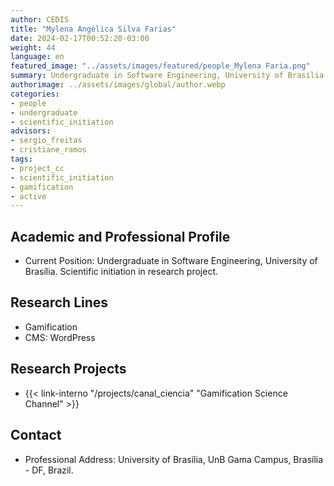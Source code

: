 ```yaml
---
author: CEDIS
title: "Mylena Angélica Silva Farias"
date: 2024-02-17T00:52:20-03:00
weight: 44
language: en
featured_image: "../assets/images/featured/people_Mylena Faria.png"
summary: Undergraduate in Software Engineering, University of Brasília
authorimage: ../assets/images/global/author.webp
categories: 
- people
- undergraduate
- scientific_initiation
advisors:
- sergio_freitas
- cristiane_ramos
tags: 
- project_cc
- scientific_initiation
- gamification
- active
---
```

## Academic and Professional Profile
- Current Position: Undergraduate in Software Engineering, University of Brasília. Scientific initiation in research project.

## Research Lines
- Gamification
- CMS: WordPress

## Research Projects
- {{< link-interno "/projects/canal_ciencia" "Gamification Science Channel" >}}

## Contact
- Professional Address: University of Brasília, UnB Gama Campus, Brasília - DF, Brazil.